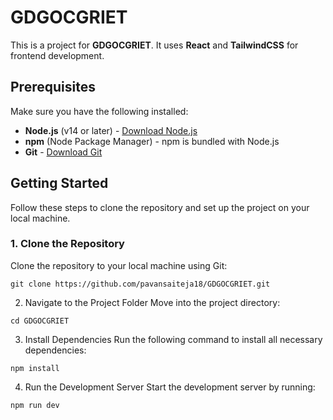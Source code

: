# GDGOCGRIET

This is a project for **GDGOCGRIET**. It uses **React** and **TailwindCSS** for frontend development.

## Prerequisites

Make sure you have the following installed:

- **Node.js** (v14 or later) - [Download Node.js](https://nodejs.org/)
- **npm** (Node Package Manager) - npm is bundled with Node.js
- **Git** - [Download Git](https://git-scm.com/)

## Getting Started

Follow these steps to clone the repository and set up the project on your local machine.

### 1. Clone the Repository

Clone the repository to your local machine using Git:
```
git clone https://github.com/pavansaiteja18/GDGOCGRIET.git
```
2. Navigate to the Project Folder
Move into the project directory:
```
cd GDGOCGRIET
```
3. Install Dependencies
Run the following command to install all necessary dependencies:
```
npm install
```
4. Run the Development Server
Start the development server by running:
```
npm run dev
```
